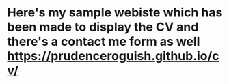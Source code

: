 # Here's my sample webiste which has been made to display the CV and there's a contact me form as well https://prudenceroguish.github.io/cv/
